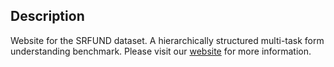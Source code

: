 ## Description

Website for the SRFUND dataset. A hierarchically structured multi-task form understanding benchmark. Please visit our [website](https://SPRATeam-USTC.github.io/SRFUND/) for more information. 
